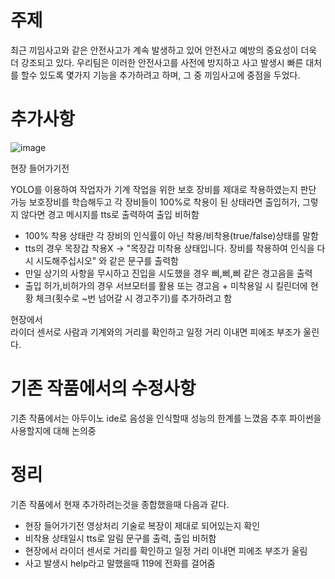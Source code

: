 # 주제
최근 끼임사고와 같은 안전사고가 계속 발생하고 있어 안전사고 예방의 중요성이 더욱 더 강조되고 있다. 
우리팀은 이러한 안전사고를 사전에 방지하고 사고 발생시 빠른 대처를 할수 있도록 몇가지 기능을 추가하려고 하며, 그 중 끼임사고에 중점을 두었다.

# 추가사항 

![image](https://github.com/wjh1212/Capstone-Design/assets/103232862/0fdadd35-7286-41a1-91c7-1781231d95f9)

현장 들어가기전 
   
  YOLO를 이용하여 작업자가 기계 작업을 위한 보호 장비를 제대로 착용하였는지 판단 가능
보호장비를 학습해두고 각 장비들이 100%로 착용이 된 상태라면 출입허가, 그렇지 않다면 경고 메시지를 tts로 출력하여 출입 비허함

 - 100% 착용 상태란 각 장비의 인식률이 아닌 착용/비착용(true/false)상태를 말함
 - tts의 경우 목장갑 착용X -> "목장갑 미착용 상태입니다. 장비를 착용하여 인식을 다시 시도해주십시오" 와 같은 문구를 출력함
 - 만일 상기의 사항을 무시하고 진입을 시도했을 경우 삐,삐,삐 같은 경고음을 출력
 - 출입 허가,비허가의 경우 서브모터를 활용 또는 경고음 + 미착용일 시 킬린더에 현황 체크(횟수로 ~번 넘어갈 시 경고주기)를 추가하려고 함 

현장에서   
  라이더 센서로 사람과 기계와의 거리를 확인하고 일정 거리 이내면 피에조 부조가 울린다.

# 기존 작품에서의 수정사항

기존 작품에서는 아두이노 ide로 음성을 인식할때 성능의 한계를 느꼈음
추후 파이썬을 사용할지에 대해 논의중


# 정리

기존 작품에서 현재 추가하려는것을 종합했을때 다음과 같다. 

- 현장 들어가기전 영상처리 기술로 복장이 제대로 되어있는지 확인
- 비착용 상태일시 tts로 알림 문구를 출력, 출입 비허함
- 현장에서 라이더 센서로 거리를 확인하고 일정 거리 이내면 피에조 부조가 울림
- 사고 발생시 help라고 말했을때 119에 전화를 걸어줌
